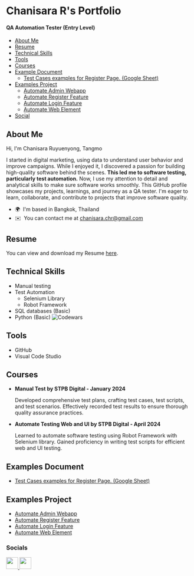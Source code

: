# Chanisara R's Portfolio
#### QA Automation Tester (Entry Level)

 - [About Me](https://github.com/Chanisara-chr#about-me)
 - [Resume](https://github.com/Chanisara-chr#resume)
 - [Technical Skills](https://github.com/Chanisara-chr#technical-skills)
 - [Tools](https://github.com/Chanisara-chr#tools)
 - [Courses](https://github.com/Chanisara-chr#courses)
 - [Example Document](https://github.com/Chanisara-chr#examples-document)
 	- [Test Cases examples for Register Page. (Google Sheet)](https://docs.google.com/spreadsheets/d/1Te_bC0ejZutKhPQGgFYGy7RaXNnNvZaUNrVMc2KYs8A/edit?usp=sharing) 
 - [Examples Project](https://github.com/Chanisara-chr#examples-project)
 	- [Automate Admin Webapp](https://github.com/Chanisara-chr/Automate-admin-webapp)
	- [Automate Register Feature](https://github.com/Chanisara-chr/Automate-register-feature)
	- [Automate Login Feature](https://github.com/Chanisara-chr/Automate-login-feature)
	- [Automate Web Element](https://github.com/Chanisara-chr/Automate-web-element)
 - [Social](https://github.com/Chanisara-chr#socials)

## About Me

Hi, I'm Chanisara Ruyuenyong, Tangmo


I started in digital marketing, using data to understand user behavior and improve campaigns. While I enjoyed it, I discovered a passion for building high-quality software behind the scenes. **This led me to software testing, particularly test automation.** Now, I use my attention to detail and analytical skills to make sure software works smoothly. This GitHub profile showcases my projects, learnings, and journey as a QA tester. I'm eager to learn, collaborate, and contribute to projects that improve software quality.

* 🌍  I'm based in Bangkok, Thailand
* ✉️  You can contact me at [chanisara.chr@gmail.com](mailto:chanisara.chr@gmail.com)

## Resume

You can view and download my Resume [here](https://drive.google.com/file/d/1O3qt9YuGTcniQ6SRVNmdOcsd9b7pXhO4/view?usp=drive_link).

## Technical Skills
- Manual testing
- Test Automation
	- Selenium Library
	- Robot Framework
- SQL databases (Basic)
- Python (Basic)
![Codewars](https://github.r2v.ch/codewars?user=Chanisara-chr&stroke=green)

## Tools
- GitHub
- Visual Code Studio

## Courses
- **Manual Test by STPB Digital - January 2024**

	Developed comprehensive test plans, crafting test cases, test scripts, and test scenarios. Effectively recorded test results to ensure thorough quality assurance practices.

- **Automate Testing Web and UI by STPB Digital - April 2024**

	Learned to automate software testing using Robot Framework with Selenium library. Gained proficiency in writing test scripts for efficient web and UI testing.

## Examples Document
- [Test Cases examples for Register Page. (Google Sheet)](https://docs.google.com/spreadsheets/d/1Te_bC0ejZutKhPQGgFYGy7RaXNnNvZaUNrVMc2KYs8A/edit?usp=sharing)

## Examples Project

- [Automate Admin Webapp](https://github.com/Chanisara-chr/Automate-admin-webapp)
- [Automate Register Feature](https://github.com/Chanisara-chr/Automate-register-feature)
- [Automate Login Feature](https://github.com/Chanisara-chr/Automate-login-feature)
- [Automate Web Element](https://github.com/Chanisara-chr/Automate-web-element)

### Socials

<p align="left"> <a href="https://www.github.com/Chanisara-chr" target="_blank" rel="noreferrer"> <picture> <source media="(prefers-color-scheme: dark)" srcset="https://raw.githubusercontent.com/danielcranney/readme-generator/main/public/icons/socials/github-dark.svg" /> <source media="(prefers-color-scheme: light)" srcset="https://raw.githubusercontent.com/danielcranney/readme-generator/main/public/icons/socials/github.svg" /> <img src="https://raw.githubusercontent.com/danielcranney/readme-generator/main/public/icons/socials/github.svg" width="32" height="32" /> </picture> </a> <a href="https://www.linkedin.com/in/chanisara-cr" target="_blank" rel="noreferrer"> <picture> <source media="(prefers-color-scheme: dark)" srcset="https://raw.githubusercontent.com/danielcranney/readme-generator/main/public/icons/socials/linkedin-dark.svg" /> <source media="(prefers-color-scheme: light)" srcset="https://raw.githubusercontent.com/danielcranney/readme-generator/main/public/icons/socials/linkedin.svg" /> <img src="https://raw.githubusercontent.com/danielcranney/readme-generator/main/public/icons/socials/linkedin.svg" width="32" height="32" /> </picture> </a></p>

